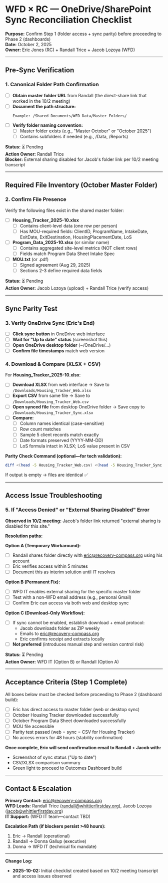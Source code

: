 # WFD × RC — OneDrive/SharePoint Sync Reconciliation Checklist

**Purpose:** Confirm Step 1 (folder access + sync parity) before proceeding to Phase 2 (dashboards)  
**Date:** October 2, 2025  
**Owner:** Eric Jones (RC) + Randall Trice + Jacob Lozoya (WFD)

---

## Pre-Sync Verification

### 1. Canonical Folder Path Confirmation

- [ ] **Obtain master folder URL** from Randall (the direct-share link that worked in the 10/2 meeting)
- [ ] **Document the path structure:**
  ```
  Example: /Shared Documents/WFD Data/Master Folders/
  ```
- [ ] **Verify folder naming convention:**
  - [ ] Master folder exists (e.g., "Master October" or "October 2025")
  - [ ] Contains subfolders if needed (e.g., /Data, /Reports)

**Status:** ⏳ Pending  
**Action Owner:** Randall Trice  
**Blocker:** External sharing disabled for Jacob's folder link per 10/2 meeting transcript

---

## Required File Inventory (October Master Folder)

### 2. Confirm File Presence

Verify the following files exist in the shared master folder:

- [ ] **Housing_Tracker_2025-10.xlsx**
  - [ ] Contains client-level data (one row per person)
  - [ ] Has MOU-required fields: ClientID, ProgramName, IntakeDate, ExitDate, ExitDestination, HousingPlacementDate, LoS
  
- [ ] **Program_Data_2025-10.xlsx** (or similar name)
  - [ ] Contains aggregated site-level metrics (NOT client rows)
  - [ ] Fields match Program Data Sheet Intake Spec
  
- [ ] **MOU.txt** (or .pdf)
  - [ ] Signed agreement (Aug 29, 2025)
  - [ ] Sections 2-3 define required data fields

**Status:** ⏳ Pending  
**Action Owner:** Jacob Lozoya (upload) + Randall Trice (verify access)

---

## Sync Parity Test

### 3. Verify OneDrive Sync (Eric's End)

- [ ] **Click sync button** in OneDrive web interface
- [ ] **Wait for "Up to date" status** (screenshot this)
- [ ] **Open OneDrive desktop folder** (~/OneDrive/...)
- [ ] **Confirm file timestamps** match web version

### 4. Download & Compare (XLSX + CSV)

For **Housing_Tracker_2025-10.xlsx**:

- [ ] **Download XLSX** from web interface → Save to `/Downloads/Housing_Tracker_Web.xlsx`
- [ ] **Export CSV** from same file → Save to `/Downloads/Housing_Tracker_Web.csv`
- [ ] **Open synced file** from desktop OneDrive folder → Save copy to `/Downloads/Housing_Tracker_Sync.xlsx`
- [ ] **Compare:**
  - [ ] Column names identical (case-sensitive)
  - [ ] Row count matches
  - [ ] Sample 5 client records match exactly
  - [ ] Date formats preserved (YYYY-MM-DD)
  - [ ] LoS formula intact in XLSX; LoS value present in CSV

**Parity Check Command (optional—for tech validation):**
```bash
diff <(head -5 Housing_Tracker_Web.csv) <(head -5 Housing_Tracker_Sync.csv)
```
If output is empty → files are identical ✅

---

## Access Issue Troubleshooting

### 5. If "Access Denied" or "External Sharing Disabled" Error

**Observed in 10/2 meeting:** Jacob's folder link returned "external sharing is disabled for this site."

**Resolution paths:**

**Option A (Temporary Workaround):**
- [ ] Randall shares folder directly with eric@recovery-compass.org using his account
- [ ] Eric verifies access within 5 minutes
- [ ] Document this as interim solution until IT resolves

**Option B (Permanent Fix):**
- [ ] WFD IT enables external sharing for the specific master folder
- [ ] Test with a non-WFD email address (e.g., personal Gmail)
- [ ] Confirm Eric can access via both web and desktop sync

**Option C (Download-Only Workflow):**
- [ ] If sync cannot be enabled, establish download + email protocol:
  - Jacob downloads folder as ZIP weekly
  - Emails to eric@recovery-compass.org
  - Eric confirms receipt and extracts locally
- [ ] **Not preferred** (introduces manual step and version control risk)

**Status:** ⏳ Pending  
**Action Owner:** WFD IT (Option B) or Randall (Option A)

---

## Acceptance Criteria (Step 1 Complete)

All boxes below must be checked before proceeding to Phase 2 (dashboard build):

- [ ] Eric has direct access to master folder (web or desktop sync)
- [ ] October Housing Tracker downloaded successfully
- [ ] October Program Data Sheet downloaded successfully
- [ ] MOU file accessible
- [ ] Parity test passed (web = sync = CSV for Housing Tracker)
- [ ] No access errors for 48 hours (stability confirmation)

**Once complete, Eric will send confirmation email to Randall + Jacob with:**
- Screenshot of sync status ("Up to date")
- CSV/XLSX comparison summary
- Green light to proceed to Outcomes Dashboard build

---

## Contact & Escalation

**Primary Contact:** eric@recovery-compass.org  
**WFD Leads:** Randall Trice (randall@whittierfirstday.org), Jacob Lozoya (jacob@whittierfirstday.org)  
**IT Support:** (WFD IT team—contact TBD)

**Escalation Path (if blockers persist >48 hours):**
1. Eric → Randall (operational)
2. Randall → Donna Gallup (executive)
3. Donna → WFD IT (technical fix mandate)

---

**Change Log:**
- **2025-10-02:** Initial checklist created based on 10/2 meeting transcript and access issues observed

